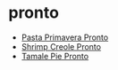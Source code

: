 # pronto

 * [Pasta Primavera Pronto](../index/p/pasta-primavera-pronto-233800.json)
 * [Shrimp Creole Pronto](../index/s/shrimp-creole-pronto.json)
 * [Tamale Pie Pronto](../index/t/tamale-pie-pronto.json)
